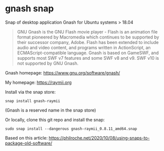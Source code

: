 # gnash snap

Snap of desktop application Gnash for Ubuntu systems > 18.04

> GNU Gnash is the GNU Flash movie player - Flash is an animation 
file format pioneered by Macromedia which continues to be 
supported by their successor company, Adobe. Flash has been 
extended to include audio and video content, and programs written 
in ActionScript, an ECMAScript-compatible language. Gnash is 
based on GameSWF, and supports most SWF v7 features and some 
SWF v8 and v9.  SWF v10 is not supported by GNU Gnash.

Gnash homepage: https://www.gnu.org/software/gnash/

My homepage: https://raymii.org

Install via the snap store:

	snap install gnash-raymii

(Gnash is a reserved name in the snap store)

Or locally, clone this git repo and install the snap:

 	sudo snap install --dangerous gnash-raymii_0.8.11_amd64.snap

Based on this article: https://philroche.net/2020/10/08/using-snaps-to-package-old-software/
